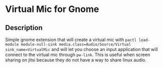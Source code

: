 # Virtual Mic for Gnome
## Description
Simple gnome extension that will create a virtual mic with `pactl load-module module-null-sink media.class=Audio/Source/Virtual sink_name=VirtualMic` and will let you choose an input application that will connect to the virtual mic through `pw-link`. This is useful when screen sharing on jitsi because they do not have a way to share linux audio.